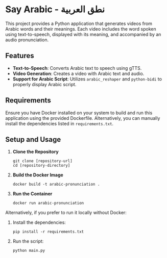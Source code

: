 # Say Arabic - نطق العربية


This project provides a Python application that generates videos from Arabic words and their meanings. Each video includes the word spoken using text-to-speech, displayed with its meaning, and accompanied by an audio pronunciation.

## Features

- **Text-to-Speech**: Converts Arabic text to speech using gTTS.
- **Video Generation**: Creates a video with Arabic text and audio.
- **Support for Arabic Script**: Utilizes `arabic_reshaper` and `python-bidi` to properly display Arabic script.

## Requirements

Ensure you have Docker installed on your system to build and run this application using the provided Dockerfile. Alternatively, you can manually install the dependencies listed in `requirements.txt`.

## Setup and Usage

1. **Clone the Repository**
   ```
   git clone [repository-url]
   cd [repository-directory]
   ```

2. **Build the Docker Image**
   ```
   docker build -t arabic-pronunciation .
   ```

3. **Run the Container**
   ```
   docker run arabic-pronunciation
   ```

Alternatively, if you prefer to run it locally without Docker:

1. Install the dependencies:
   ```
   pip install -r requirements.txt
   ```

2. Run the script:
   ```
   python main.py
   ```